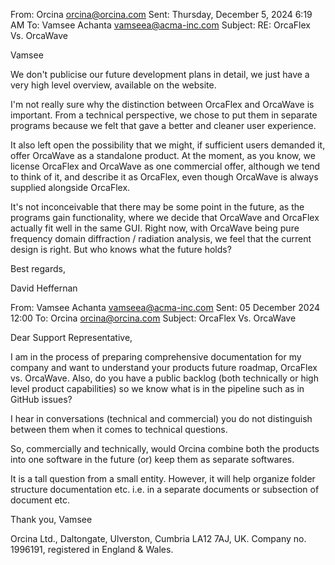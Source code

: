 
From: Orcina <orcina@orcina.com>
Sent: Thursday, December 5, 2024 6:19 AM
To: Vamsee Achanta <vamseea@acma-inc.com>
Subject: RE: OrcaFlex Vs. OrcaWave

Vamsee

We don't publicise our future development plans in detail, we just have a very high level overview, available on the website.

I'm not really sure why the distinction between OrcaFlex and OrcaWave is important. From a technical perspective, we chose to put them in separate programs because we felt that gave a better and cleaner user experience.

It also left open the possibility that we might, if sufficient users demanded it, offer OrcaWave as a standalone product. At the moment, as you know, we license OrcaFlex and OrcaWave as one commercial offer, although we tend to think of it, and describe it as OrcaFlex, even though OrcaWave is always supplied alongside OrcaFlex.

It's not inconceivable that there may be some point in the future, as the programs gain functionality, where we decide that OrcaWave and OrcaFlex actually fit well in the same GUI. Right now, with OrcaWave being pure frequency domain diffraction / radiation analysis, we feel that the current design is right. But who knows what the future holds?

Best regards,

David Heffernan

From: Vamsee Achanta <vamseea@acma-inc.com>
Sent: 05 December 2024 12:00
To: Orcina <orcina@orcina.com>
Subject: OrcaFlex Vs. OrcaWave

Dear Support Representative,

I am in the process of preparing comprehensive documentation for my company and want to understand your products future roadmap, OrcaFlex vs. OrcaWave. Also, do you have a public backlog (both technically or high level product capabilities) so we know what is in the pipeline such as in GitHub issues?

I hear in conversations (technical and commercial) you do not distinguish between them when it comes to technical questions.

So, commercially and technically, would Orcina combine both the products into one software in the future (or) keep them as separate softwares.

It is a tall question from a small entity. However, it will help organize folder structure documentation etc. i.e. in a separate documents or subsection of document etc.

Thank you,
Vamsee

Orcina Ltd., Daltongate, Ulverston, Cumbria LA12 7AJ, UK. Company no. 1996191, registered in England & Wales.
